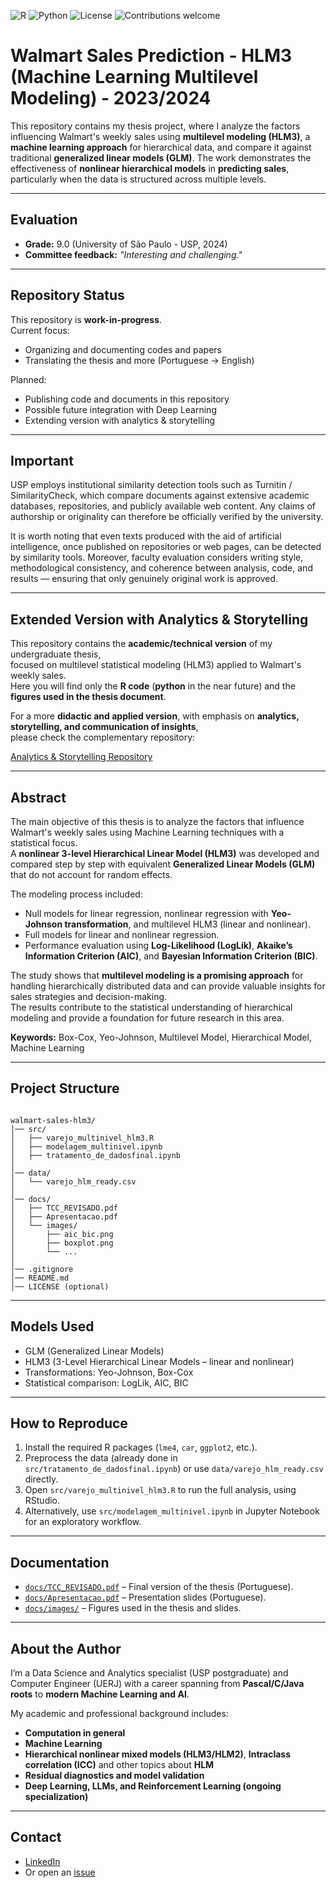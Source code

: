![R](https://img.shields.io/badge/R-4.4.0-blue?logo=r)
![Python](https://img.shields.io/badge/Python-3.10-blue?logo=python)
![License](https://img.shields.io/github/license/celsomsilva/thesis-data-science-usp)
![Contributions welcome](https://img.shields.io/badge/contributions-welcome-brightgreen.svg)



# Walmart Sales Prediction - HLM3 (Machine Learning Multilevel Modeling) - 2023/2024

This repository contains my thesis project, where I analyze the factors influencing Walmart's weekly sales using **multilevel modeling (HLM3)**, a **machine learning approach** for hierarchical data, and compare it against traditional **generalized linear models (GLM)**.
The work demonstrates the effectiveness of **nonlinear hierarchical models** in **predicting sales**, particularly when the data is structured across multiple levels.



---

## Evaluation

- **Grade:** 9.0 (University of São Paulo - USP, 2024)  
- **Committee feedback:** *"Interesting and challenging."*  

---

## Repository Status

This repository is **work-in-progress**.  
Current focus:  
- Organizing and documenting codes and papers
- Translating the thesis and more (Portuguese → English)  


Planned:  
- Publishing code and documents in this repository
- Possible future integration with Deep Learning
- Extending version with analytics & storytelling 

---


## Important

USP employs institutional similarity detection tools such as Turnitin / SimilarityCheck, which compare documents against extensive academic databases, repositories, and publicly available web content. Any claims of authorship or originality can therefore be officially verified by the university.

It is worth noting that even texts produced with the aid of artificial intelligence, once published on repositories or web pages, can be detected by similarity tools. Moreover, faculty evaluation considers writing style, methodological consistency, and coherence between analysis, code, and results — ensuring that only genuinely original work is approved.

---


## Extended Version with Analytics & Storytelling

This repository contains the **academic/technical version** of my undergraduate thesis,  
focused on multilevel statistical modeling (HLM3) applied to Walmart's weekly sales.  
Here you will find only the **R code** (**python** in the near future) and the **figures used in the thesis document**.

For a more **didactic and applied version**, with emphasis on **analytics, storytelling, and communication of insights**,  
please check the complementary repository:

[Analytics & Storytelling Repository](https://github.com/celsomsilva/thesis-storytelling-usp)

---

## Abstract
The main objective of this thesis is to analyze the factors that influence Walmart's weekly sales using Machine Learning techniques with a statistical focus.  
A **nonlinear 3-level Hierarchical Linear Model (HLM3)** was developed and compared step by step with equivalent **Generalized Linear Models (GLM)** that do not account for random effects.  

The modeling process included:
- Null models for linear regression, nonlinear regression with **Yeo-Johnson transformation**, and multilevel HLM3 (linear and nonlinear).
- Full models for linear and nonlinear regression.
- Performance evaluation using **Log-Likelihood (LogLik)**, **Akaike’s Information Criterion (AIC)**, and **Bayesian Information Criterion (BIC)**.  

The study shows that **multilevel modeling is a promising approach** for handling hierarchically distributed data and can provide valuable insights for sales strategies and decision-making.  
The results contribute to the statistical understanding of hierarchical modeling and provide a foundation for future research in this area.

**Keywords:** Box-Cox, Yeo-Johnson, Multilevel Model, Hierarchical Model, Machine Learning

---

## Project Structure
```

walmart-sales-hlm3/
│── src/
│   ├── varejo_multinivel_hlm3.R
│   ├── modelagem_multinivel.ipynb
│   ├── tratamento_de_dadosfinal.ipynb
│
│── data/
│   └── varejo_hlm_ready.csv
│
│── docs/
│   ├── TCC_REVISADO.pdf
│   ├── Apresentacao.pdf
│   └── images/
│       ├── aic_bic.png
│       ├── boxplot.png
│       └── ...
│
│── .gitignore
│── README.md
│── LICENSE (optional)

```

---

## Models Used
- GLM (Generalized Linear Models)
- HLM3 (3-Level Hierarchical Linear Models – linear and nonlinear)
- Transformations: Yeo-Johnson, Box-Cox
- Statistical comparison: LogLik, AIC, BIC

---

## How to Reproduce
1. Install the required R packages (`lme4`, `car`, `ggplot2`, etc.).
2. Preprocess the data (already done in `src/tratamento_de_dadosfinal.ipynb`) or use `data/varejo_hlm_ready.csv` directly.
3. Open `src/varejo_multinivel_hlm3.R` to run the full analysis, using RStudio.
4. Alternatively, use `src/modelagem_multinivel.ipynb` in Jupyter Notebook for an exploratory workflow.

---

## Documentation
- [`docs/TCC_REVISADO.pdf`](docs/TCC_REVISADO.pdf) – Final version of the thesis (Portuguese).
- [`docs/Apresentacao.pdf`](docs/Apresentacao.pdf) – Presentation slides (Portuguese).
- [`docs/images/`](docs/images/) – Figures used in the thesis and slides.

---


## About the Author

I’m a Data Science and Analytics specialist (USP postgraduate) and Computer Engineer (UERJ) with a career spanning from **Pascal/C/Java roots** to **modern Machine Learning and AI**.

My academic and professional background includes:

* **Computation in general**
* **Machine Learning**
* **Hierarchical nonlinear mixed models (HLM3/HLM2)**, **Intraclass correlation (ICC)** and other topics about **HLM**
* **Residual diagnostics and model validation**
* **Deep Learning, LLMs, and Reinforcement Learning (ongoing specialization)**

---

## Contact  

- [LinkedIn](https://linkedin.com/in/celso-m-silva)  
- Or open an [issue](https://github.com/celsomsilva/thesis-data-science-usp/issues)

